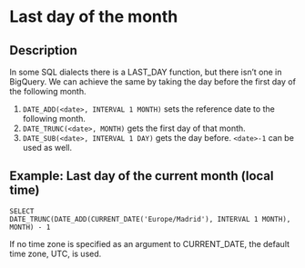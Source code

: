 #  Last day of the month

## Description

In some SQL dialects there is a LAST_DAY function, but there isn’t one in BigQuery.
We can achieve the same by taking the day before the first day of the following month.

1. `DATE_ADD(<date>, INTERVAL 1 MONTH)` sets the reference date to the following month.
2. `DATE_TRUNC(<date>, MONTH)` gets the first day of that month.
3. `DATE_SUB(<date>, INTERVAL 1 DAY)` gets the day before. `<date>-1` can be used as well.

## Example: Last day of the current month (local time)

```
SELECT
DATE_TRUNC(DATE_ADD(CURRENT_DATE('Europe/Madrid'), INTERVAL 1 MONTH), MONTH) - 1
``` 
If no time zone is specified as an argument to CURRENT_DATE, the default time zone, UTC, is used.
